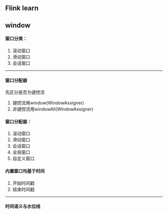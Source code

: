 ## Flink learn 

## window

#### 窗口分类：

1. 滚动窗口
2. 滑动窗口
3. 会话窗口

---

#### 窗口分配器

先区分是否为键控流

1. 键控流用window(WindowAssigner)
2. 非键控流用windowAll(WindowAssigner)


#### 窗口分配器：

1. 滚动窗口
2. 滑动窗口
3. 会话窗口
4. 全局窗口
5. 自定义窗口

#### 内置窗口均基于时间

1. 开始时间戳
2. 结束时间戳

---

#### 时间语义与水位线



